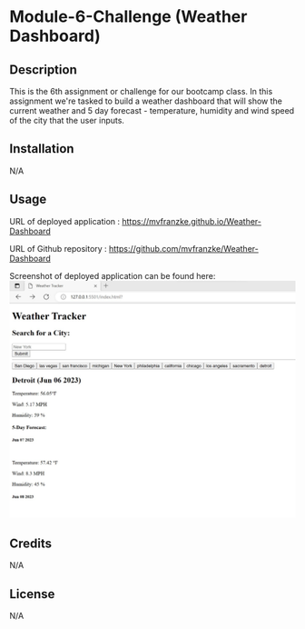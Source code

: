 # Module-6-Challenge (Weather Dashboard)
## Description
This is the 6th assignment or challenge for our bootcamp class. In this assignment we're tasked to build a weather dashboard that will show the current weather and 5 day forecast - temperature, humidity and wind speed of the city that the user inputs.

## Installation
N/A

## Usage
URL of deployed application : https://mvfranzke.github.io/Weather-Dashboard

URL of Github repository : https://github.com/mvfranzke/Weather-Dashboard

Screenshot of deployed application can be found here: ![alt text](./deployed%20page.jpg)

## Credits
N/A

## License
N/A
